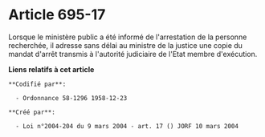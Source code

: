# Article 695-17

Lorsque le ministère public a été informé de l'arrestation de la personne recherchée, il adresse sans délai au ministre de la
justice une copie du mandat d'arrêt transmis à l'autorité judiciaire de l'Etat membre d'exécution.

**Liens relatifs à cet article**

	**Codifié par**:

	  - Ordonnance 58-1296 1958-12-23

	**Créé par**:

	  - Loi n°2004-204 du 9 mars 2004 - art. 17 () JORF 10 mars 2004
